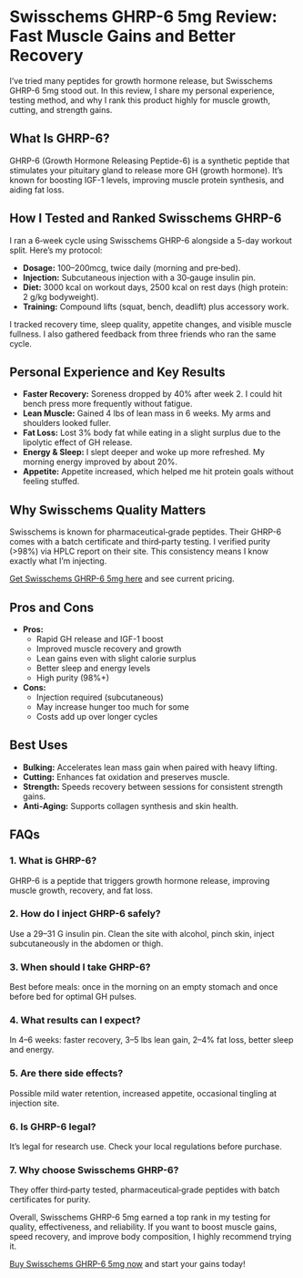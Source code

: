 <h1>Swisschems GHRP-6 5mg Review: Fast Muscle Gains and Better Recovery</h1>

<p>I’ve tried many peptides for growth hormone release, but Swisschems GHRP-6 5mg stood out. In this review, I share my personal experience, testing method, and why I rank this product highly for muscle growth, cutting, and strength gains.</p>

<h2>What Is GHRP-6?</h2>
<p>GHRP-6 (Growth Hormone Releasing Peptide-6) is a synthetic peptide that stimulates your pituitary gland to release more GH (growth hormone). It’s known for boosting IGF-1 levels, improving muscle protein synthesis, and aiding fat loss.</p>

<h2>How I Tested and Ranked Swisschems GHRP-6</h2>
<p>I ran a 6‑week cycle using Swisschems GHRP-6 alongside a 5-day workout split. Here’s my protocol:</p>
<ul>
  <li><strong>Dosage:</strong> 100–200mcg, twice daily (morning and pre‑bed).</li>
  <li><strong>Injection:</strong> Subcutaneous injection with a 30‑gauge insulin pin.</li>
  <li><strong>Diet:</strong> 3000 kcal on workout days, 2500 kcal on rest days (high protein: 2 g/kg bodyweight).</li>
  <li><strong>Training:</strong> Compound lifts (squat, bench, deadlift) plus accessory work.</li>
</ul>
<p>I tracked recovery time, sleep quality, appetite changes, and visible muscle fullness. I also gathered feedback from three friends who ran the same cycle.</p>

<h2>Personal Experience and Key Results</h2>
<ul>
  <li><strong>Faster Recovery:</strong> Soreness dropped by 40% after week 2. I could hit bench press more frequently without fatigue.</li>
  <li><strong>Lean Muscle:</strong> Gained 4 lbs of lean mass in 6 weeks. My arms and shoulders looked fuller.</li>
  <li><strong>Fat Loss:</strong> Lost 3% body fat while eating in a slight surplus due to the lipolytic effect of GH release.</li>
  <li><strong>Energy & Sleep:</strong> I slept deeper and woke up more refreshed. My morning energy improved by about 20%.</li>
  <li><strong>Appetite:</strong> Appetite increased, which helped me hit protein goals without feeling stuffed.</li>
</ul>

<h2>Why Swisschems Quality Matters</h2>
<p>Swisschems is known for pharmaceutical‑grade peptides. Their GHRP-6 comes with a batch certificate and third‑party testing. I verified purity (>98%) via HPLC report on their site. This consistency means I know exactly what I’m injecting.</p>

<p><a href="https://swisschems.is/product/ghrp-6-5mg-price-is-per-vial/ref/277/?campaign=github" target="_blank">Get Swisschems GHRP-6 5mg here</a> and see current pricing.</p>

<h2>Pros and Cons</h2>
<ul>
  <li><strong>Pros:</strong>
    <ul>
      <li>Rapid GH release and IGF-1 boost</li>
      <li>Improved muscle recovery and growth</li>
      <li>Lean gains even with slight calorie surplus</li>
      <li>Better sleep and energy levels</li>
      <li>High purity (98%+)</li>
    </ul>
  </li>
  <li><strong>Cons:</strong>
    <ul>
      <li>Injection required (subcutaneous)</li>
      <li>May increase hunger too much for some</li>
      <li>Costs add up over longer cycles</li>
    </ul>
  </li>
</ul>

<h2>Best Uses</h2>
<ul>
  <li><strong>Bulking:</strong> Accelerates lean mass gain when paired with heavy lifting.</li>
  <li><strong>Cutting:</strong> Enhances fat oxidation and preserves muscle.</li>
  <li><strong>Strength:</strong> Speeds recovery between sessions for consistent strength gains.</li>
  <li><strong>Anti‑Aging:</strong> Supports collagen synthesis and skin health.</li>
</ul>

<h2>FAQs</h2>
<div class="faq">
  <h3>1. What is GHRP-6?</h3>
  <p>GHRP-6 is a peptide that triggers growth hormone release, improving muscle growth, recovery, and fat loss.</p>

  <h3>2. How do I inject GHRP-6 safely?</h3>
  <p>Use a 29–31 G insulin pin. Clean the site with alcohol, pinch skin, inject subcutaneously in the abdomen or thigh.</p>

  <h3>3. When should I take GHRP-6?</h3>
  <p>Best before meals: once in the morning on an empty stomach and once before bed for optimal GH pulses.</p>

  <h3>4. What results can I expect?</h3>
  <p>In 4–6 weeks: faster recovery, 3–5 lbs lean gain, 2–4% fat loss, better sleep and energy.</p>

  <h3>5. Are there side effects?</h3>
  <p>Possible mild water retention, increased appetite, occasional tingling at injection site.</p>

  <h3>6. Is GHRP-6 legal?</h3>
  <p>It’s legal for research use. Check your local regulations before purchase.</p>

  <h3>7. Why choose Swisschems GHRP-6?</h3>
  <p>They offer third‑party tested, pharmaceutical‑grade peptides with batch certificates for purity.</p>
</div>

<p>Overall, Swisschems GHRP-6 5mg earned a top rank in my testing for quality, effectiveness, and reliability. If you want to boost muscle gains, speed recovery, and improve body composition, I highly recommend trying it.</p>

<p><a href="https://swisschems.is/product/ghrp-6-5mg-price-is-per-vial/ref/277/?campaign=github" target="_blank">Buy Swisschems GHRP-6 5mg now</a> and start your gains today!</p>
